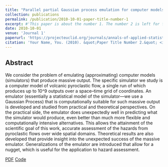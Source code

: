 ```yaml
---
title: "Parallel partial Gaussian process emulation for computer models with massive output"
collection: publications
permalink: /publication/2010-10-01-paper-title-number-1
excerpt: #'This paper is about the number 1. The number 2 is left for future work.'
date: 2010-10-01
venue: 'Journal 1'
paperurl: 'https://projecteuclid.org/journals/annals-of-applied-statistics/volume-10/issue-3/Parallel-partial-Gaussian-process-emulation-for-computer-models-with-massive/10.1214/16-AOAS934.full'
citation: 'Your Name, You. (2010). &quot;Paper Title Number 2.&quot; <i>Journal 1</i>. 1(1).'
---
```

## Abstract
We consider the problem of emulating (approximating) computer models (simulators) that produce massive output. The specific simulator we study is a computer model of volcanic pyroclastic flow, a single run of which produces up to 10^9 outputs over a space–time grid of coordinates. An emulator (essentially a statistical model of the simulator—we use a Gaussian Process) that is computationally suitable for such massive output is developed and studied from practical and theoretical perspectives. On the practical side, the emulator does unexpectedly well in predicting what the simulator would produce, even better than much more flexible and computationally intensive alternatives. This allows the attainment of the scientific goal of this work, accurate assessment of the hazards from pyroclastic flows over wide spatial domains. Theoretical results are also developed that provide insight into the unexpected success of the massive emulator. Generalizations of the emulator are introduced that allow for a nugget, which is useful for the application to hazard assessment.


[PDF](https://projecteuclid.org/journals/annals-of-applied-statistics/volume-10/issue-3/Parallel-partial-Gaussian-process-emulation-for-computer-models-with-massive/10.1214/16-AOAS934.full)
[Code](https://projecteuclid.org/journals/annals-of-applied-statistics/volume-10/issue-3/Parallel-partial-Gaussian-process-emulation-for-computer-models-with-massive/10.1214/16-AOAS934.full)
